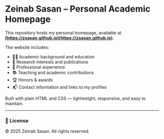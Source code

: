 # Zeinab Sasan – Personal Academic Homepage

This repository hosts my personal homepage, available at **[https://zsasan.github.io](https://zsasan.github.io)**.

The website includes:
- 👩‍🎓 Academic background and education
- 🧠 Research interests and publications
- 💼 Professional experience
- 📚 Teaching and academic contributions
- 🏆 Honors & awards
- 📬 Contact information and links to my profiles

Built with plain HTML and CSS — lightweight, responsive, and easy to maintain.

---

### 📄 License
© 2025 Zeinab Sasan. All rights reserved.
